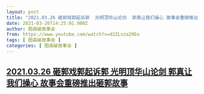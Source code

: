 ```yaml
---
layout: post
title: "2021.03.26 砸郭戏郭起诉郭  光明顶华山论剑  郭真让我们操心 故事会重磅推出砸郭故事"
date: 2021-03-26T14:25:01.000Z
author: 图森破故事会
from: https://www.youtube.com/watch?v=d2ZLxza29Eo
tags: [ 图森破故事会 ]
categories: [ 图森破故事会 ]
---
```

<!--1616768701000-->
[2021.03.26 砸郭戏郭起诉郭  光明顶华山论剑  郭真让我们操心 故事会重磅推出砸郭故事](https://www.youtube.com/watch?v=d2ZLxza29Eo)
------

<div>

</div>
